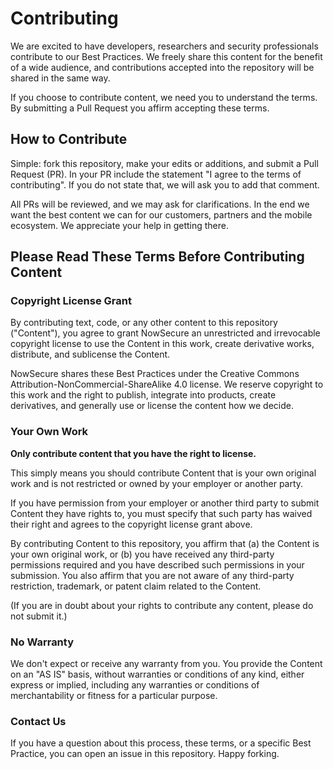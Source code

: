 # Contributing

We are excited to have developers, researchers and security professionals contribute to our Best Practices. We freely share this content for the benefit of a wide audience, and contributions accepted into the repository will be shared in the same way.

If you choose to contribute content, we need you to understand the terms. By submitting a Pull Request you affirm accepting these terms. 


## How to Contribute

Simple: fork this repository, make your edits or additions, and submit a Pull Request (PR). In your PR include the statement "I agree to the terms of contributing". If you do not state that, we will ask you to add that comment.

All PRs will be reviewed, and we may ask for clarifications. In the end we want the best content we can for our customers, partners and the mobile ecosystem. We appreciate your help in getting there.



## Please Read These Terms Before Contributing Content

### Copyright License Grant

By contributing text, code, or any other content to this repository ("Content"), you agree to grant NowSecure an unrestricted and irrevocable copyright license to use the Content in this work, create derivative works, distribute, and sublicense the Content. 

NowSecure shares these Best Practices under the Creative Commons Attribution-NonCommercial-ShareAlike 4.0 license. We reserve copyright to this work and the right to publish, integrate into products, create derivatives, and generally use or license the content how we decide. 

### Your Own Work

**Only contribute content that you have the right to license.**

This simply means you should contribute Content that is your own original work and is not restricted or owned by your employer or another party.

If you have permission from your employer or another third party to submit Content they have rights to, you must specify that such party has waived their right and agrees to the copyright license grant above. 

By contributing Content to this repository, you affirm that (a) the Content is your own original work, or (b) you have received any third-party permissions required and you have described such permissions in your submission. You also affirm that you are not aware of any third-party restriction, trademark, or patent claim related to the Content.

(If you are in doubt about your rights to contribute any content, please do not submit it.)

### No Warranty

We don't expect or receive any warranty from you. You provide the Content on an "AS IS" basis, without warranties or conditions of any kind, either express or implied, including any warranties or conditions of merchantability or fitness for a particular purpose.

### Contact Us

If you have a question about this process, these terms, or a specific Best Practice, you can open an issue in this repository. Happy forking.






